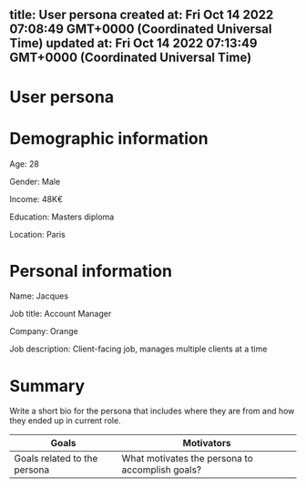 
title: User persona
created at: Fri Oct 14 2022 07:08:49 GMT+0000 (Coordinated Universal Time)
updated at: Fri Oct 14 2022 07:13:49 GMT+0000 (Coordinated Universal Time)
---

# User persona

# Demographic information

Age: 28

Gender: Male

Income: 48K€

Education: Masters diploma

Location: Paris

# Personal information

Name: Jacques

Job title: Account Manager

Company: Orange

Job description: Client-facing job, manages multiple clients at a time

# Summary

Write a short bio for the persona that includes where they are from and how they ended up in current role.

| Goals                        | Motivators                                      |
| ---------------------------- | ----------------------------------------------- |
| Goals related to the persona | What motivates the persona to accomplish goals? |

          